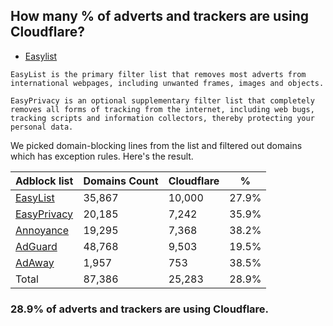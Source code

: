 ## How many % of adverts and trackers are using Cloudflare?


- [Easylist](https://web.archive.org/web/20210516110248/https://easylist.to/)
```
EasyList is the primary filter list that removes most adverts from international webpages, including unwanted frames, images and objects.

EasyPrivacy is an optional supplementary filter list that completely removes all forms of tracking from the internet, including web bugs, tracking scripts and information collectors, thereby protecting your personal data.
```


We picked domain-blocking lines from the list and filtered out domains which has exception rules.
Here's the result.


| Adblock list | Domains Count | Cloudflare | % |
| --- | --- | --- | --- |
| [EasyList](https://easylist.to/easylist/easylist.txt) | 35,867 | 10,000 | 27.9% |
| [EasyPrivacy](https://easylist.to/easylist/easyprivacy.txt) | 20,185 | 7,242 | 35.9% |
| [Annoyance](https://secure.fanboy.co.nz/fanboy-annoyance.txt) | 19,295 | 7,368 | 38.2% |
| [AdGuard](https://adguardteam.github.io/AdGuardSDNSFilter/Filters/filter.txt) | 48,768 | 9,503 | 19.5% |
| [AdAway](https://raw.githubusercontent.com/AdAway/adaway.github.io/master/hosts.txt) | 1,957 | 753 | 38.5% |
| Total | 87,386 | 25,283 | 28.9% |


### 28.9% of adverts and trackers are using Cloudflare.